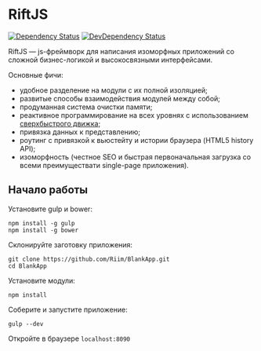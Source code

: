 # RiftJS

[![Dependency Status](https://david-dm.org/2gis/RiftJS.svg)](https://david-dm.org/2gis/RiftJS#info=dependencies)
[![DevDependency Status](https://david-dm.org/2gis/RiftJS/dev-status.svg)](https://david-dm.org/2gis/RiftJS#info=devDependencies)

RiftJS — js-фреймворк для написания изоморфных приложений со сложной бизнес-логикой и высокосвязными интерфейсами.

Основные фичи:
* удобное разделение на модули с их полной изоляцией;
* развитые способы взаимодействия модулей между собой;
* продуманная система очистки памяти;
* реактивное программирование на всех уровнях с использованием [сверхбыстрого движка](https://github.com/Riim/cellx);
* привязка данных к представлению;
* роутинг с привязкой к вьюстейту и истории браузера (HTML5 history API);
* изоморфность (честное SEO и быстрая первоначальная загрузка со всеми преимуществати single-page приложения).

## Начало работы

Установите gulp и bower:
```
npm install -g gulp
npm install -g bower
```

Склонируйте заготовку приложения:
```
git clone https://github.com/Riim/BlankApp.git
cd BlankApp
```

Установите модули:
```
npm install
```

Соберите и запустите приложение:
```
gulp --dev
```

Откройте в браузере `localhost:8090`
